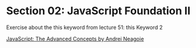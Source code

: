 # Section 02: JavaScript Foundation II
Exercise about the this keyword from lecture 51: this Keyword 2

[JavaScript: The Advanced Concepts by Andrei Neagoie](https://www.udemy.com/course/advanced-javascript-concepts/)
